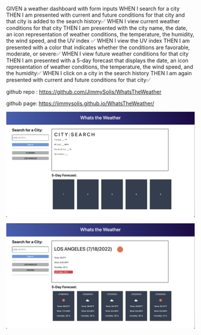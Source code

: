 GIVEN a weather dashboard with form inputs
WHEN I search for a city
THEN I am presented with current and future conditions for that city and that city is added to the search history✅
WHEN I view current weather conditions for that city
THEN I am presented with the city name, the date, an icon representation of weather conditions, the temperature, the humidity, the wind speed, and the UV index ✅
WHEN I view the UV index
THEN I am presented with a color that indicates whether the conditions are favorable, moderate, or severe✅
WHEN I view future weather conditions for that city
THEN I am presented with a 5-day forecast that displays the date, an icon representation of weather conditions, the temperature, the wind speed, and the humidity✅
WHEN I click on a city in the search history
THEN I am again presented with current and future conditions for that city✅


github repo : https://github.com/JimmySolis/WhatsTheWeather 

github page: https://jimmysolis.github.io/WhatsTheWeather/

![The weather app ](./Assests/img/Screen%20Shot%202022-07-18%20at%202.54.19%20PM.png)

![The weather app](./Assests/img/Screen%20Shot%202022-07-18%20at%202.59.14%20PM.png)